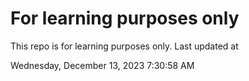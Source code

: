 # For learning purposes only
This repo is for learning purposes only.
Last updated at

Wednesday, December 13, 2023 7:30:58 AM

